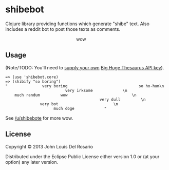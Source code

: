 # shibebot

Clojure library providing functions which generate "shibe" text. Also
includes a reddit bot to post those texts as comments.

&nbsp;&nbsp;&nbsp;&nbsp;&nbsp;&nbsp;&nbsp;&nbsp;&nbsp;&nbsp;&nbsp;&nbsp;&nbsp;
&nbsp;&nbsp;&nbsp;&nbsp;&nbsp;&nbsp;&nbsp;&nbsp;&nbsp;&nbsp;&nbsp;&nbsp;&nbsp;
&nbsp;&nbsp;&nbsp;&nbsp;&nbsp;&nbsp;&nbsp;&nbsp;&nbsp;&nbsp;&nbsp;&nbsp;&nbsp;
&nbsp;&nbsp;&nbsp;&nbsp;&nbsp;&nbsp;&nbsp;&nbsp;&nbsp;&nbsp;&nbsp;&nbsp;&nbsp;
wow

## Usage

(Note/TODO: You'll need to [supply your own](https://github.com/john2x/shibebot/blob/master/src/shibebot/core.clj#L6) [Big Huge Thesaurus API key](http://words.bighugelabs.com/api.php)).

    => (use 'shibebot.core)
    => (shibify "so boring")
    "               very boring                               so ho-hum\n
                              very irksome             \n
        much randum         wow                            \n
                                             very dull         \n
                   very bot                        \n
                         much doge             "

See [/u/shibebote](http://reddit.com/user/shibebote) for more wow.

## License

Copyright © 2013 John Louis Del Rosario

Distributed under the Eclipse Public License either version 1.0 or (at
your option) any later version.
